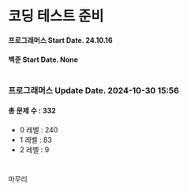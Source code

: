 # 코딩 테스트 준비

#### 프로그래머스 Start Date. 24.10.16
#### 백준 Start Date. None

# 
### 프로그래머스 Update Date. 2024-10-30 15:56
#### 총 문제 수 : 332
- 0 레벨 : 240
- 1 레벨 : 83
- 2 레벨 : 9

# 
마무리

# 
